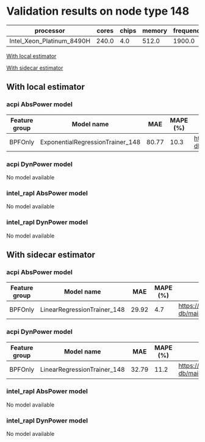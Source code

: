 # Validation results on node type 148

| processor | cores | chips | memory | frequency |
| --- | --- | --- | --- | --- |
| Intel_Xeon_Platinum_8490H | 240.0 | 4.0 | 512.0 | 1900.0 |

[With local estimator](#with-local-estimator)

[With sidecar estimator](#with-sidecar-estimator)

## With local estimator

### acpi AbsPower model

| Feature group | Model name | MAE | MAPE (%) | URL |
| --- | --- | --- | --- | --- |
| BPFOnly | ExponentialRegressionTrainer_148 | 80.77 | 10.3 | https://raw.githubusercontent.com/sustainable-computing-io/kepler-model-db/main/models/v0.7/specpower/acpi/AbsPower/BPFOnly/ExponentialRegressionTrainer_148.json |
### acpi DynPower model

No model available

### intel_rapl AbsPower model

No model available

### intel_rapl DynPower model

No model available

## With sidecar estimator

### acpi AbsPower model

| Feature group | Model name | MAE | MAPE (%) | URL |
| --- | --- | --- | --- | --- |
| BPFOnly | LinearRegressionTrainer_148 | 29.92 | 4.7 | https://raw.githubusercontent.com/sustainable-computing-io/kepler-model-db/main/models/v0.7/specpower/acpi/AbsPower/BPFOnly/LinearRegressionTrainer_148.zip |
### acpi DynPower model

| Feature group | Model name | MAE | MAPE (%) | URL |
| --- | --- | --- | --- | --- |
| BPFOnly | LinearRegressionTrainer_148 | 32.79 | 11.2 | https://raw.githubusercontent.com/sustainable-computing-io/kepler-model-db/main/models/v0.7/specpower/acpi/DynPower/BPFOnly/LinearRegressionTrainer_148.zip |
### intel_rapl AbsPower model

No model available

### intel_rapl DynPower model

No model available

